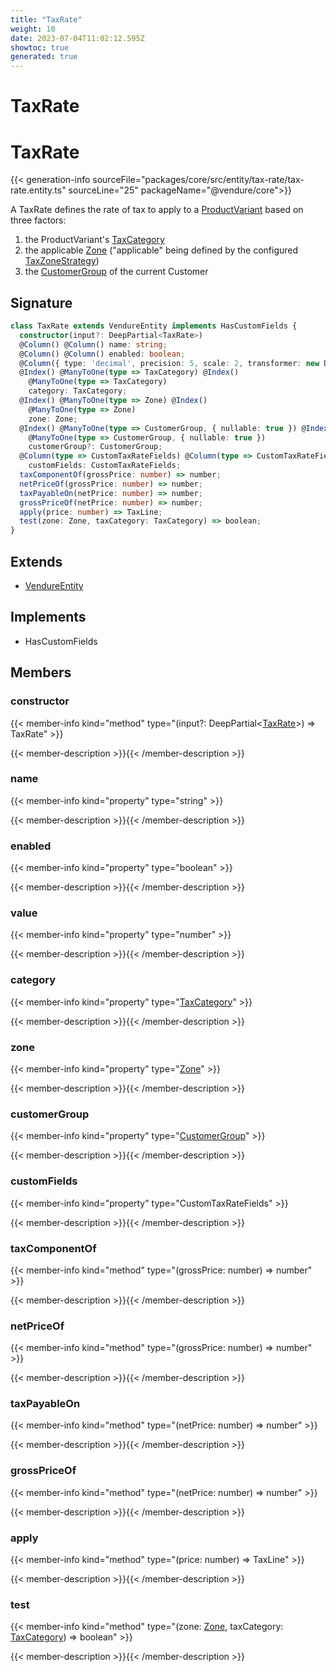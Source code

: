 ```yaml
---
title: "TaxRate"
weight: 10
date: 2023-07-04T11:02:12.595Z
showtoc: true
generated: true
---
```

<!-- This file was generated from the Vendure source. Do not modify. Instead, re-run the "docs:build" script -->

# TaxRate
<div class="symbol">


# TaxRate

{{< generation-info sourceFile="packages/core/src/entity/tax-rate/tax-rate.entity.ts" sourceLine="25" packageName="@vendure/core">}}

A TaxRate defines the rate of tax to apply to a <a href='/typescript-api/entities/product-variant#productvariant'>ProductVariant</a> based on three factors:

1. the ProductVariant's <a href='/typescript-api/entities/tax-category#taxcategory'>TaxCategory</a>
2. the applicable <a href='/typescript-api/entities/zone#zone'>Zone</a> ("applicable" being defined by the configured <a href='/typescript-api/tax/tax-zone-strategy#taxzonestrategy'>TaxZoneStrategy</a>)
3. the <a href='/typescript-api/entities/customer-group#customergroup'>CustomerGroup</a> of the current Customer

## Signature

```TypeScript
class TaxRate extends VendureEntity implements HasCustomFields {
  constructor(input?: DeepPartial<TaxRate>)
  @Column() @Column() name: string;
  @Column() @Column() enabled: boolean;
  @Column({ type: 'decimal', precision: 5, scale: 2, transformer: new DecimalTransformer() }) @Column({ type: 'decimal', precision: 5, scale: 2, transformer: new DecimalTransformer() }) value: number;
  @Index() @ManyToOne(type => TaxCategory) @Index()
    @ManyToOne(type => TaxCategory)
    category: TaxCategory;
  @Index() @ManyToOne(type => Zone) @Index()
    @ManyToOne(type => Zone)
    zone: Zone;
  @Index() @ManyToOne(type => CustomerGroup, { nullable: true }) @Index()
    @ManyToOne(type => CustomerGroup, { nullable: true })
    customerGroup?: CustomerGroup;
  @Column(type => CustomTaxRateFields) @Column(type => CustomTaxRateFields)
    customFields: CustomTaxRateFields;
  taxComponentOf(grossPrice: number) => number;
  netPriceOf(grossPrice: number) => number;
  taxPayableOn(netPrice: number) => number;
  grossPriceOf(netPrice: number) => number;
  apply(price: number) => TaxLine;
  test(zone: Zone, taxCategory: TaxCategory) => boolean;
}
```
## Extends

 * <a href='/typescript-api/entities/vendure-entity#vendureentity'>VendureEntity</a>


## Implements

 * HasCustomFields


## Members

### constructor

{{< member-info kind="method" type="(input?: DeepPartial&#60;<a href='/typescript-api/entities/tax-rate#taxrate'>TaxRate</a>&#62;) => TaxRate"  >}}

{{< member-description >}}{{< /member-description >}}

### name

{{< member-info kind="property" type="string"  >}}

{{< member-description >}}{{< /member-description >}}

### enabled

{{< member-info kind="property" type="boolean"  >}}

{{< member-description >}}{{< /member-description >}}

### value

{{< member-info kind="property" type="number"  >}}

{{< member-description >}}{{< /member-description >}}

### category

{{< member-info kind="property" type="<a href='/typescript-api/entities/tax-category#taxcategory'>TaxCategory</a>"  >}}

{{< member-description >}}{{< /member-description >}}

### zone

{{< member-info kind="property" type="<a href='/typescript-api/entities/zone#zone'>Zone</a>"  >}}

{{< member-description >}}{{< /member-description >}}

### customerGroup

{{< member-info kind="property" type="<a href='/typescript-api/entities/customer-group#customergroup'>CustomerGroup</a>"  >}}

{{< member-description >}}{{< /member-description >}}

### customFields

{{< member-info kind="property" type="CustomTaxRateFields"  >}}

{{< member-description >}}{{< /member-description >}}

### taxComponentOf

{{< member-info kind="method" type="(grossPrice: number) => number"  >}}

{{< member-description >}}{{< /member-description >}}

### netPriceOf

{{< member-info kind="method" type="(grossPrice: number) => number"  >}}

{{< member-description >}}{{< /member-description >}}

### taxPayableOn

{{< member-info kind="method" type="(netPrice: number) => number"  >}}

{{< member-description >}}{{< /member-description >}}

### grossPriceOf

{{< member-info kind="method" type="(netPrice: number) => number"  >}}

{{< member-description >}}{{< /member-description >}}

### apply

{{< member-info kind="method" type="(price: number) => TaxLine"  >}}

{{< member-description >}}{{< /member-description >}}

### test

{{< member-info kind="method" type="(zone: <a href='/typescript-api/entities/zone#zone'>Zone</a>, taxCategory: <a href='/typescript-api/entities/tax-category#taxcategory'>TaxCategory</a>) => boolean"  >}}

{{< member-description >}}{{< /member-description >}}


</div>
